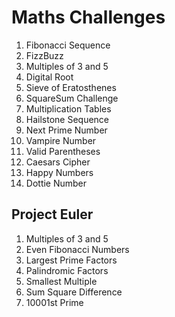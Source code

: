 # Maths Challenges

1. Fibonacci Sequence
2. FizzBuzz
3. Multiples of 3 and 5
4. Digital Root
5. Sieve of Eratosthenes
6. SquareSum Challenge
7. Multiplication Tables
8. Hailstone Sequence
9. Next Prime Number
10. Vampire Number
11. Valid Parentheses
12. Caesars Cipher
13. Happy Numbers
14. Dottie Number


## Project Euler

1. Multiples of 3 and 5
2. Even Fibonacci Numbers
3. Largest Prime Factors
4. Palindromic Factors
5. Smallest Multiple
6. Sum Square Difference
7. 10001st Prime
